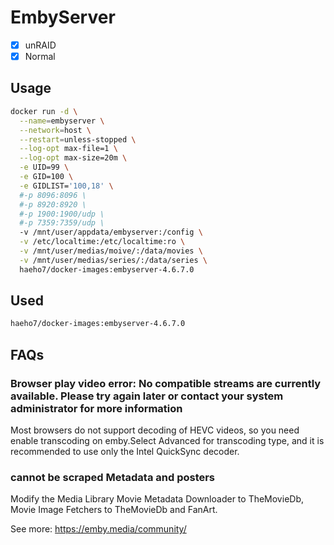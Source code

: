 # EmbyServer

- [x] unRAID
- [x] Normal

## Usage

```sh
docker run -d \
  --name=embyserver \
  --network=host \
  --restart=unless-stopped \
  --log-opt max-file=1 \
  --log-opt max-size=20m \
  -e UID=99 \
  -e GID=100 \
  -e GIDLIST='100,18' \
  #-p 8096:8096 \
  #-p 8920:8920 \
  #-p 1900:1900/udp \
  #-p 7359:7359/udp \
  -v /mnt/user/appdata/embyserver:/config \
  -v /etc/localtime:/etc/localtime:ro \
  -v /mnt/user/medias/moive/:/data/movies \
  -v /mnt/user/medias/series/:/data/series \
  haeho7/docker-images:embyserver-4.6.7.0
```

## Used

```sh
haeho7/docker-images:embyserver-4.6.7.0
```

## FAQs

### Browser play video error: No compatible streams are currently available. Please try again later or contact your system administrator for more information

Most browsers do not support decoding of HEVC videos, so you need enable transcoding on emby.Select Advanced for transcoding type, and it is recommended to use only the Intel QuickSync decoder.

### cannot be scraped Metadata and posters

Modify the Media Library Movie Metadata Downloader to TheMovieDb, Movie Image Fetchers to TheMovieDb and FanArt.

See more: <https://emby.media/community/>
